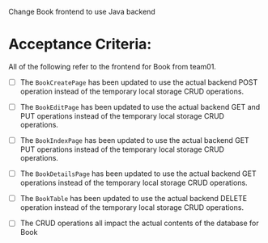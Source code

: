 Change Book frontend to use Java backend 

# Acceptance Criteria:

All of the following refer to the frontend for Book from team01.

- [ ] The `BookCreatePage` has been updated to use the actual backend POST operation instead of the temporary local storage CRUD operations.
- [ ] The `BookEditPage` has been updated to use the actual backend GET and PUT operations instead of the temporary local storage CRUD operations.
- [ ] The `BookIndexPage` has been updated to use the actual backend GET  PUT operations instead of the temporary local storage CRUD operations.
- [ ] The `BookDetailsPage` has been updated to use the actual backend GET operations instead of the temporary local storage CRUD operations.
- [ ] The `BookTable` has been updated to use the actual backend DELETE operation instead of the temporary local storage CRUD operations.
- [ ] The CRUD operations all impact the actual contents of the database for Book

